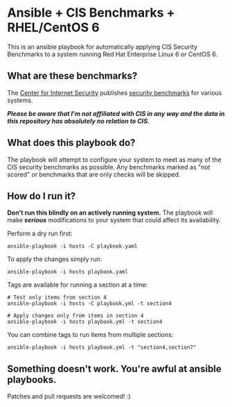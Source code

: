 Ansible + CIS Benchmarks + RHEL/CentOS 6
====

This is an ansible playbook for automatically applying CIS Security Benchmarks to a system running Red Hat Enterprise Linux 6 or CentOS 6.

What are these benchmarks?
--

The [Center for Internet Security](http://www.cisecurity.org/) publishes [security benchmarks](http://benchmarks.cisecurity.org/) for various systems.

***Please be aware that I'm not affiliated with CIS in any way and the data in this repository has absolutely no relation to CIS.***

What does this playbook do?
--

The playbook will attempt to configure your system to meet as many of the CIS security benchmarks as possible.  Any benchmarks marked as "not scored" or benchmarks that are only checks will be skipped.

How do I run it?
--

**Don't run this blindly on an actively running system.**  The playbook will make ***serious*** modifications to your system that could affect its availability.

Perform a dry run first:

    ansible-playbook -i hosts -C playbook.yaml

To apply the changes simply run:

    ansible-playbook -i hosts playbook.yaml

Tags are available for running a section at a time:

    # Test only items from section 4
    ansible-playbook -i hosts -C playbook.yml -t section4
    
    # Apply changes only from items in section 4
    ansible-playbook -i hosts playbook.yml -t section4

You can combine tags to run items from multiple sections:

    ansible-playbook -i hosts playbook.yml -t "section4,section7"

Something doesn't work. You're awful at ansible playbooks.
--

Patches and pull requests are welcomed! :)
